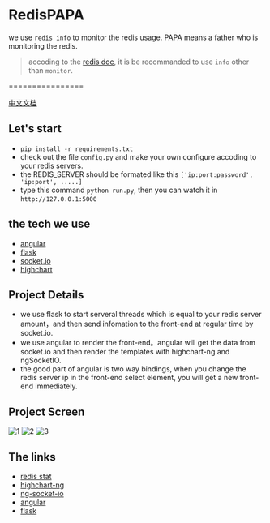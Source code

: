 # RedisPAPA
we use `redis info` to monitor the redis usage. PAPA means a father who is monitoring the redis.
>  accoding to the [redis doc](http://redis.io/commands/info), it is be recommanded to use `info` other than `monitor`. 

================

[中文文档](https://github.com/no13bus/redispapa/blob/master/README_CN.md)

## Let's start
- `pip install -r requirements.txt`
- check out the file `config.py` and make your own configure accoding to your redis servers.
- the REDIS_SERVER should be formated like this `['ip:port:password', 'ip:port', .....]`
- type this command `python run.py`, then you can watch it in `http://127.0.0.1:5000`

## the tech we use
- [angular](https://github.com/angular/angular)
- [flask](https://github.com/mitsuhiko/flask)
- [socket.io](http://socket.io/)
- [highchart](http://www.highcharts.com/)

## Project Details
- we use flask to start serveral threads which is equal to your redis server amount，and then send infomation to the front-end at regular time by socket.io.
- we use angular to render the front-end。angular will get the data from socket.io and then render the templates with highchart-ng and ngSocketIO.
- the good part of angular is two way bindings, when you change the redis server ip in the front-end select element, you will get a new front-end immediately.

## Project Screen
![1](https://raw.githubusercontent.com/no13bus/redispapa/master/1.png) 
![2](https://raw.githubusercontent.com/no13bus/redispapa/master/2.png) 
![3](https://raw.githubusercontent.com/no13bus/redispapa/master/3.png)

## The links
- [redis stat](https://github.com/junegunn/redis-stat)
- [highchart-ng](https://github.com/pablojim/highcharts-ng)
- [ng-socket-io](https://github.com/mbenford/ngSocketIO)
- [angular](https://github.com/angular/angular)
- [flask](https://github.com/mitsuhiko/flask)